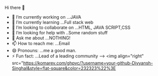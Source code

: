 Hi there 👋





- 🔭 I’m currently working on ...JAVA
- 🌱 I’m currently learning ...Full stack web
- 👯 I’m looking to collaborate on ...HTML, JAVA SCRIPT,CSS
- 🤔 I’m looking for help with ..Some random stuff
- 💬 Ask me about ...NOTHING!
- 📫 How to reach me: ...Email
- 😄 Pronouns: ...me a good man.
- ⚡ Fun fact: ...Lead of a leading community
-->
<img align="right" src="https://komarev.com/ghpvc/?username=your-github-Divyansh-Singhal&style=flat-square&color=232323%22%3E
